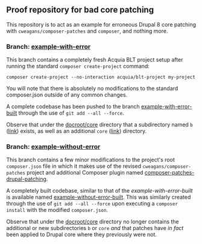 ## Proof repository for bad core patching

This repository is to act as an example for erroneous Drupal 8 core patching with `cweagans/composer-patches` and `composer`, and nothing more.

### Branch: [example-with-error](https://github.com/amcgowanca/composer-patches-drupal-patching-proof/tree/example-with-error)

This branch contains a completely fresh Acquia BLT project setup after running the standard `composer create-project` command:

```
composer create-project --no-interaction acquia/blt-project my-project
```

You will note that there is absolutely no modifications to the standard composer.json outside of any common changes.

A complete codebase has been pushed to the branch [example-with-error-built](https://github.com/amcgowanca/composer-patches-drupal-patching-proof/tree/example-with-error-built) through the use of `git add --all --force`.

Observe that under the [docroot/core](https://github.com/amcgowanca/composer-patches-drupal-patching-proof/tree/example-with-error-built/docroot/core) directory that a subdirectory named `b` ([link](https://github.com/amcgowanca/composer-patches-drupal-patching-proof/tree/example-with-error-built/docroot/core/b)) exists, as well as an additional `core` ([link](https://github.com/amcgowanca/composer-patches-drupal-patching-proof/tree/example-with-error-built/docroot/core/core)) directory.

### Branch: [example-without-error]()

This branch contains a few minor modifications to the project's root `composer.json` file in which it makes use of the revised `cweagans/composer-patches` project and additional Composer plugin named [composer-patches-drupal-patching](https://github.com/amcgowanca/composer-patches-drupal-patching).

A completely built codebase, similar to that of the _example-with-error-built_ is available named [example-without-error-built](https://github.com/amcgowanca/composer-patches-drupal-patching-proof/tree/example-without-error-built). This was similarly created through the use of `git add --all --force` upon executing a `composer install` with the modified `composer.json`.

Observe that under the [docroot/core](https://github.com/amcgowanca/composer-patches-drupal-patching-proof/tree/example-without-error-built/docroot/core) directory no longer contains the additional or new subdirectories `b` or `core` _and_ that patches have *in fact* been applied to Drupal core where they previously were not.
